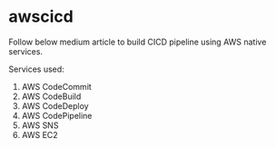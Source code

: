# awscicd
Follow below medium article to build CICD pipeline using AWS native services.

Services used:
1. AWS CodeCommit
2. AWS CodeBuild
3. AWS CodeDeploy
4. AWS CodePipeline
5. AWS SNS
6. AWS EC2 
